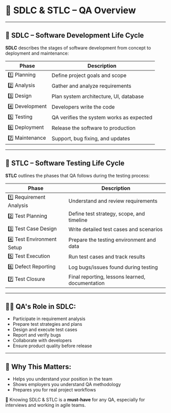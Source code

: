 # 📘 SDLC & STLC – QA Overview

---

## 🔄 SDLC – Software Development Life Cycle

**SDLC** describes the stages of software development from concept to deployment and maintenance:

| Phase | Description |
|-------|-------------|
| 1️⃣ Planning | Define project goals and scope |
| 2️⃣ Analysis | Gather and analyze requirements |
| 3️⃣ Design | Plan system architecture, UI, database |
| 4️⃣ Development | Developers write the code |
| 5️⃣ Testing | QA verifies the system works as expected |
| 6️⃣ Deployment | Release the software to production |
| 7️⃣ Maintenance | Support, bug fixing, and updates |

---

## 🧪 STLC – Software Testing Life Cycle

**STLC** outlines the phases that QA follows during the testing process:

| Phase | Description |
|-------|-------------|
| 1️⃣ Requirement Analysis | Understand and review requirements |
| 2️⃣ Test Planning | Define test strategy, scope, and timeline |
| 3️⃣ Test Case Design | Write detailed test cases and scenarios |
| 4️⃣ Test Environment Setup | Prepare the testing environment and data |
| 5️⃣ Test Execution | Run test cases and track results |
| 6️⃣ Defect Reporting | Log bugs/issues found during testing |
| 7️⃣ Test Closure | Final reporting, lessons learned, documentation |

---

## 👩‍💻 QA's Role in SDLC:
- Participate in requirement analysis
- Prepare test strategies and plans
- Design and execute test cases
- Report and verify bugs
- Collaborate with developers
- Ensure product quality before release

---

## 📎 Why This Matters:
- Helps you understand your position in the team
- Shows employers you understand QA methodology
- Prepares you for real project workflows

🧠 Knowing SDLC & STLC is a **must-have** for any QA, especially for interviews and working in agile teams.

